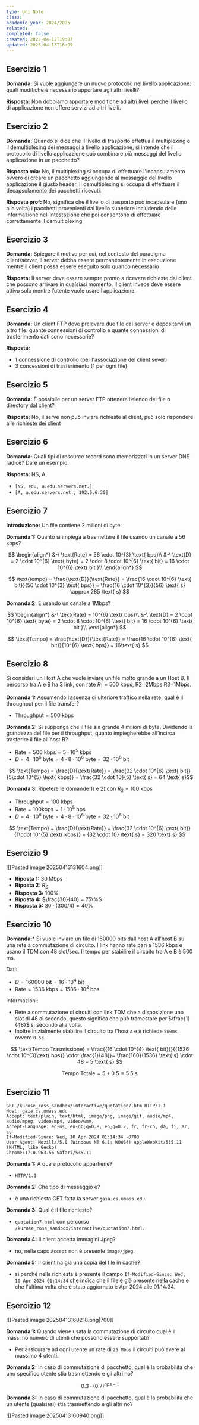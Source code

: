 ```yaml
---
type: Uni Note
class: 
academic year: 2024/2025
related: 
completed: false
created: 2025-04-12T19:07
updated: 2025-04-13T16:09
---
```

## Esercizio 1

**Domanda:** Si vuole aggiungere un nuovo protocollo nel livello applicazione: quali modifiche è necessario apportare agli altri livelli?

**Risposta:** Non dobbiamo apportare modifiche ad altri liveli perche il livello di applicazione non offere servizi ad altri livelli.

## Esercizio 2

**Domanda:** Quando si dice che il livello di trasporto effettua il multiplexing e il demultiplexing dei messaggi a livello applicazione, si intende che il protocollo di livello applicazione può combinare più messaggi del livello applicazione in un pacchetto?

**Risposta mia:** No, il multiplexing si occupa di effettuare l'incapsulamento ovvero di creare un pacchetto aggiungendo al messaggio del livello applicazione il giusto header. Il demultiplexing si occupa di effettuare il decapsulamento dei pacchetti ricevuti.

**Risposta prof:** No, significa che il livello di trasporto può incapsulare (uno alla volta) i
pacchetti provenienti dal livello superiore includendo delle
informazione nell’intestazione che poi consentono di effettuare
correttamente il demultiplexing

## Esercizio 3

**Domanda:** Spiegare il motivo per cui, nel contesto del paradigma client/server, il server
debba essere permanentemente in esecuzione mentre il client possa essere
eseguito solo quando necessario

**Risposta:** Il server deve essere sempre pronto a ricevere richieste dai client che
possono arrivare in qualsiasi momento. Il client invece deve essere attivo solo
mentre l’utente vuole usare l’applicazione.

## Esercizio 4

**Domanda:** Un client FTP deve prelevare due file dal server e depositarvi un altro file: quante connessioni di controllo e quante connessioni di trasferimento dati sono necessarie?

**Risposta:** 
- 1 connessione di controllo (per l'associazione del client sever)
- 3 concessioni di trasferimento (1 per ogni file)

## Esercizio 5

**Domanda:** È possibile per un server FTP ottenere l’elenco dei file o directory dal client?

**Risposta:** No, il serve non può inviare richieste al client, può solo rispondere alle richieste dei client


## Esercizio 6

**Domanda:** Quali tipi di resource record sono memorizzati in un server DNS radice? Dare un esempio.

**Risposta:** NS, A
- `[NS, edu, a.edu.servers.net.]`
- `[A, a.edu.servers.net., 192.5.6.30]`

## Esercizio 7

**Introduzione:** Un file contiene 2 milioni di byte.

**Domanda 1:** Quanto si impiega a trasmettere il file usando un canale a 56 kbps?

$$
\begin{align*}
&-\ \text{Rate} = 56 \cdot 10^{3} \text{ bps}\\
&-\ \text{D} = 2 \cdot 10^{6} \text{ byte} = 2 \cdot  8 \cdot 10^{6} \text{ bit} = 16 \cdot  10^{6} \text{ bit }\\
\end{align*}
$$

$$
\text{tempo} = \frac{\text{D}}{\text{Rate}} = \frac{16 \cdot  10^{6} \text{ bit}}{56 \cdot  10^{3} \text{ bps}} = \frac{16 \cdot 10^{3}}{56} \text{ s} \approx 285 \text{ s}
$$

**Domanda 2:** E usando un canale a 1Mbps?
 
$$
\begin{align*}
&-\ \text{Rate} = 10^{6} \text{ bps}\\
&-\ \text{D} = 2 \cdot 10^{6} \text{ byte} = 2 \cdot  8 \cdot 10^{6} \text{ bit} = 16 \cdot  10^{6} \text{ bit }\\
\end{align*}
$$

$$
\text{Tempo} = \frac{\text{D}}{\text{Rate}} = \frac{16 \cdot  10^{6} \text{ bit}}{10^{6} \text{ bps}} = 16\text{ s}
$$

## Esercizio 8

Si consideri un Host A che vuole inviare un file molto grande a un Host B. Il percorso tra A e B ha 3 link, con rate $R_{1} = 500 \text{ kbps}$, R2=2Mbps R3=1Mbps.


**Domanda 1:** Assumendo l’assenza di ulteriore traffico nella rete, qual è il throughput per il file transfer?

- $\text{Throughput} = 500 \text{ kbps}$

**Domanda 2:** Si supponga che il file sia grande 4 milioni di byte. Dividendo la grandezza del file per il throughput, quanto impiegherebbe all’incirca trasferire il file all’host B?

- $\text{Rate} = 500\text{ kbps} = 5\cdot 10^{5} \text{ kbps}$
- $D = 4 \cdot 10^{6} \text{ byte} = 4\cdot 8 \cdot 10^{6} \text{ byte} = 32 \cdot 10^{6} \text{ bit}$

$$
\text{Tempo} = \frac{D}{\text{Rate}} = \frac{32 \cdot 10^{6} \text{ bit}}{5\cdot 10^{5} \text{ kbps}} = \frac{32 \cdot  10}{5} \text{ s} = 64 \text{ s}$$

**Domanda 3:** Ripetere le domande 1) e 2) con $R_{2} = 100 \text{ kbps}$

- $\text{Throughput} = 100 \text{ kbps}$
- $\text{Rate} = 100 \text{kbps} = 1 \cdot 10^{5} \text{ bps}$
- $D = 4 \cdot 10^{6} \text{ byte} = 4\cdot 8 \cdot 10^{6} \text{ byte} = 32 \cdot 10^{6} \text{ bit}$

$$
\text{Tempo} = \frac{D}{\text{Rate}} = \frac{32 \cdot 10^{6} \text{ bit}}{1\cdot 10^{5} \text{ kbps}} = {32 \cdot  10} \text{ s} = 320 \text{ s}
$$

## Esercizio 9

![[Pasted image 20250413131604.png]]

- **Riposta 1:** $30 \text{ Mbps}$
- **Riposta 2:** $R_{S}$
- **Risposta 3:** $100\%$
- **Riposta 4:** $\frac{30}{40} = 75\%$ 
- **Risposta 5:** $30 \cdot (300/4) = 40 \%$

## Esercizio 10

**Domanda:*** Si vuole inviare un file di 160000 bits dall’host A all’host B su una rete a
commutazione di circuito. I link hanno rate pari a 1536 kbps e usano il TDM
con 48 slot/sec. Il tempo per stabilire il circuito tra A e B è 500 ms.

Dati:
- $D = 160000 \text{ bit} = 16 \cdot 10^{4} \text{ bit}$
- $\text{Rate} = 1536 \text{ kbps} = 1536 \cdot 10^{3} \text{ bps}$

Informazioni:
- Rete a commutazione di circuiti con link TDM che a disposizione uno slot di 48 al secondo, questo significa che può tramestare per $\frac{1}{48}$ si secondo alla volta.
- Inoltre inizialmente stabilire il circuito tra l'host `A` e `B` richiede `500ms` ovvero `0.5s`.

$$
\text{Tempo Trasmissione} = \frac{{16 \cdot 10^{4} \text{ bit}}}{{1536 \cdot   10^{3}\text{ bps}} \cdot  \frac{1}{48}}= \frac{160}{1536} \text{ s} \cdot 48 = 5 \text{ s}
$$

$$
\text{Tempo Totale} = 5 + 0.5 = 5.5 \text{ s}
$$
## Esercizio 11

```
GET /kurose_ross_sandbox/interactive/quotation7.htm HTTP/1.1
Host: gaia.cs.umass.edu
Accept: text/plain, text/html, image/png, image/gif, audio/mp4, audio/mpeg, video/mp4, video/wmv,
Accept-Language: en-us, en-gb;q=0.8, en;q=0.2, fr, fr-ch, da, fi, ar, cs
If-Modified-Since: Wed, 10 Apr 2024 01:14:34 -0700
User Agent: Mozilla/5.0 (Windows NT 6.1; WOW64) AppleWebKit/535.11 (KHTML, like Gecko)
Chrome/17.0.963.56 Safari/535.11
```

**Domanda 1:** A quale protocollo appartiene?
- `HTTP/1.1`

**Domanda 2:** Che tipo di messaggio è?
- è una richiesta GET fatta la server `gaia.cs.umass.edu`.

**Domanda 3:** Qual è il file richiesto?
- `quotation7.html` con percorso `/kurose_ross_sandbox/interactive/quotation7.html`.

**Domanda 4:** Il client accetta immagini Jpeg?
- no, nella capo `Accept` non è presente `image/jpeg`.

**Domanda 5:** Il client ha già una copia del file in cache?
- si perché nella richiesta è presente il campo `If-Modified-Since: Wed, 10 Apr 2024 01:14:34` che indica che il file è già presente nella cache e che l'ultima volta che è stato aggiornato è Apr 2024 alle 01:14:34.

## Esercizio 12

![[Pasted image 20250413160218.png|700]]


**Domanda 1:** Quando viene usata la commutazione di circuito qual è il massimo numero di utenti che possono essere supportati?

- Per assicurare ad ogni utente un rate di `25 Mbps` il circuiti può avere al massimo 4 utenti.
  
**Domanda 2:** In caso di commutazione di pacchetto, qual è la probabilità che uno specifico utente stia trasmettendo e gli altri no?

$$
0.3 \cdot  (0.7)^{nps-1}
$$

**Domanda 3:** In caso di commutazione di pacchetto, qual è la probabilità che un utente (qualsiasi) stia trasmettendo e gli altri no?

![[Pasted image 20250413160940.png]]
